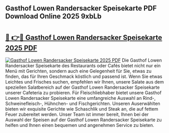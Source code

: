 ## Gasthof Lowen Randersacker Speisekarte PDF Download Online 2025 9xbLb

# <h2><a href="http://gcazif.nevu.top/?p=Gasthof+Lowen+Randersacker+Speisekarte">🔗 👉🔴 Gasthof Lowen Randersacker Speisekarte 2025 PDF</a></h2>

[![Gasthof Lowen Randersacker Speisekarte 2025 PDF](https://i.imgur.com/dBaPXMq.png)](http://gcazif.nevu.top/?p=Gasthof+Lowen+Randersacker+Speisekarte)
Die Gasthof Lowen Randersacker Speisekarte des Restaurants oder Cafés bietet nicht nur ein Menü mit Gerichten, sondern auch eine Gelegenheit für Sie, etwas zu finden, das für Ihren Geschmack köstlich und passend ist. Wenn Sie etwas Leichtes und Frisches suchen, empfehlen wir Ihnen, unsere Salate aus dem speziellen Salatbereich auf der Gasthof Lowen Randersacker Speisekarte unserer Cafeteria zu probieren. Für Fleischliebhaber bietet unsere Gasthof Lowen Randersacker Speisekarte eine umfangreiche Auswahl an Rind-, Schweinefleisch-, Hühnchen- und Fischgerichten. Unseren Auserwählten bieten wir exquisite Gerichte wie Schaschlik und Steak an, die auf fettem Feuer zubereitet werden. Unser Team ist immer bereit, Ihnen bei der Auswahl der Speisen auf der Gasthof Lowen Randersacker Speisekarte zu helfen und Ihnen einen bequemen und angenehmen Service zu bieten.
